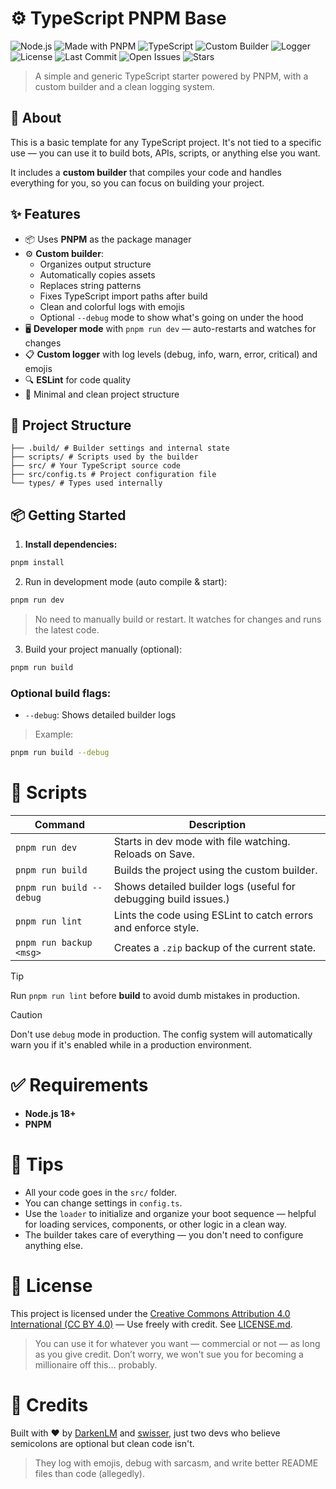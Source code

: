 # ⚙️ TypeScript PNPM Base 

![Node.js](https://img.shields.io/badge/Node.js-18+-green?logo=node.js)
![Made with PNPM](https://img.shields.io/badge/Built%20with-PNPM-f69220?logo=pnpm)
![TypeScript](https://img.shields.io/badge/TypeScript-%F0%9F%94%A5-blue?logo=typescript)
![Custom Builder](https://img.shields.io/badge/Custom%20Builder-%E2%9C%94-lightgrey)
![Logger](https://img.shields.io/badge/Logger-Emoji%20Powered-yellow)
![License](https://img.shields.io/badge/License-CC%20BY%204.0-blue?logo=creativecommons)
![Last Commit](https://img.shields.io/github/last-commit/ressiws/typescript-template-pnpm)
![Open Issues](https://img.shields.io/github/issues/ressiws/typescript-template-pnpm)
![Stars](https://img.shields.io/github/stars/ressiws/typescript-template-pnpm?style=social)

> A simple and generic TypeScript starter powered by PNPM, with a custom builder and a clean logging system.

## 🚀 About 

This is a basic template for any TypeScript project. It's not tied to a specific use — you can use it to build bots, APIs, scripts, or anything else you want.

It includes a **custom builder** that compiles your code and handles everything for you, so you can focus on building your project.

## ✨ Features

- 📦 Uses **PNPM** as the package manager
- ⚙️ **Custom builder**:
  - Organizes output structure
  - Automatically copies assets
  - Replaces string patterns
  - Fixes TypeScript import paths after build
  - Clean and colorful logs with emojis
  - Optional `--debug` mode to show what's going on under the hood
- 🖥️ **Developer mode** with `pnpm run dev` — auto-restarts and watches for changes
- 📋 **Custom logger** with log levels (debug, info, warn, error, critical) and emojis
- 🔍 **ESLint** for code quality
- 🧱 Minimal and clean project structure

## 📁 Project Structure
```
├── .build/ # Builder settings and internal state
├── scripts/ # Scripts used by the builder
├── src/ # Your TypeScript source code
├── src/config.ts # Project configuration file
└── types/ # Types used internally
```

## 📦 Getting Started

1. **Install dependencies:**

```bash
pnpm install
```
2. Run in development mode (auto compile & start):
```bash
pnpm run dev
```
> No need to manually build or restart. It watches for changes and runs the latest code.

3. Build your project manually (optional):
```bash
pnpm run build
```
### Optional build flags:
- `--debug`: Shows detailed builder logs

> Example:
```bash
pnpm run build --debug
```

# 📜 Scripts
| Command                         | Description |
|---------------------------------|-------------|
| `pnpm run dev`                  | Starts in dev mode with file watching. Reloads on Save. |
| `pnpm run build`				  | Builds the project using the custom builder. |
| `pnpm run build --debug`        | Shows detailed builder logs (useful for debugging build issues.) |
| `pnpm run lint`                 | Lints the code using ESLint to catch errors and enforce style. |
| `pnpm run backup <msg>`         | Creates a `.zip` backup of the current state. |

> [!TIP]
> Run `pnpm run lint` before **build** to avoid dumb mistakes in production.

> [!CAUTION]
> Don't use `debug` mode in production. The config system will automatically warn you if it's enabled while in a production environment.

# ✅ Requirements
- **Node.js 18+**
- **PNPM**

# 🧠 Tips
- All your code goes in the `src/` folder.
- You can change settings in `config.ts`.
- Use the `loader` to initialize and organize your boot sequence — helpful for loading services, components, or other logic in a clean way.
- The builder takes care of everything — you don't need to configure anything else.

# 🧾 License
This project is licensed under the [Creative Commons Attribution 4.0 International (CC BY 4.0)](https://creativecommons.org/licenses/by/4.0/) — Use freely with credit. See [LICENSE.md](./LICENSE.md).

> You can use it for whatever you want — commercial or not — as long as you give credit. Don’t worry, we won't sue you for becoming a millionaire off this… probably.

# 🙌 Credits
Built with ❤️ by [DarkenLM](https://github.com/darkenlm) and [swisser](https://github.com/ressiws), just two devs who believe semicolons are optional but clean code isn't.

> They log with emojis, debug with sarcasm, and write better README files than code (allegedly).
